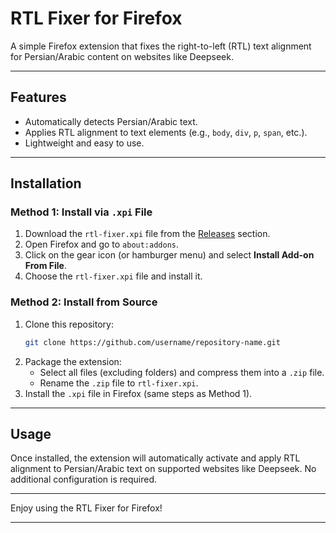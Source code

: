 # RTL Fixer for Firefox

A simple Firefox extension that fixes the right-to-left (RTL) text alignment for Persian/Arabic content on websites like Deepseek.

---

## Features
- Automatically detects Persian/Arabic text.
- Applies RTL alignment to text elements (e.g., `body`, `div`, `p`, `span`, etc.).
- Lightweight and easy to use.

---

## Installation

### Method 1: Install via `.xpi` File
1. Download the `rtl-fixer.xpi` file from the [Releases](https://github.com/mortezapourhoseini/deepseek_rtl_fixer/releases) section.
2. Open Firefox and go to `about:addons`.
3. Click on the gear icon (or hamburger menu) and select **Install Add-on From File**.
4. Choose the `rtl-fixer.xpi` file and install it.

### Method 2: Install from Source
1. Clone this repository:
   ```bash
   git clone https://github.com/username/repository-name.git
   ```
2. Package the extension:
   - Select all files (excluding folders) and compress them into a `.zip` file.
   - Rename the `.zip` file to `rtl-fixer.xpi`.
3. Install the `.xpi` file in Firefox (same steps as Method 1).

---

## Usage
Once installed, the extension will automatically activate and apply RTL alignment to Persian/Arabic text on supported websites like Deepseek. No additional configuration is required.

---

Enjoy using the RTL Fixer for Firefox! 

---
